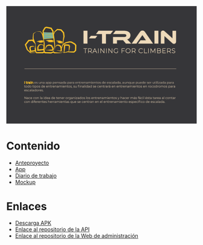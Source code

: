 ![](images/cabecera.png)

# Contenido

-   [Anteproyecto](Anteproyecto/README.md)
-   [App](App/README.md)
-   [Diario de trabajo](Advances/README.md)
-   [Mockup](Mockup/README.md)

# Enlaces

-   [Descarga APK]()
-   [Enlace al repositorio de la API](https://github.com/VictorGallardo/I-Train-server)
-   [Enlace al repositorio de la Web de administración](https://github.com/VictorGallardo/I-Train-admin)

<!-- ###  :movie_camera: Vídeo
